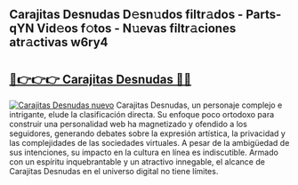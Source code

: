 ## Carajitas Desnudas D𝚎sn𝚞dos filtr𝚊dos - Parts-qYN Vid𝚎os f𝚘tos - N𝚞evas filtr𝚊ciones atr𝚊ctivas w6ry4

# <h2><a href="http://mb82g4s.tromn.icu/?c=Carajitas+Desnudas">🔗👉👉👉 Carajitas Desnudas 🔗🔗</a></h2>

[![Carajitas Desnudas nuevo](https://i.imgur.com/pEAQMta.gif)](http://mb82g4s.tromn.icu/?c=Carajitas+Desnudas)
Carajitas Desnudas, un personaje complejo e intrigante, elude la clasificación directa. Su enfoque poco ortodoxo para construir una personalidad web ha magnetizado y ofendido a los seguidores, generando debates sobre la expresión artística, la privacidad y las complejidades de las sociedades virtuales. A pesar de la ambigüedad de sus intenciones, su impacto en la cultura en línea es indiscutible. Armado con un espíritu inquebrantable y un atractivo innegable, el alcance de Carajitas Desnudas en el universo digital no tiene límites.
